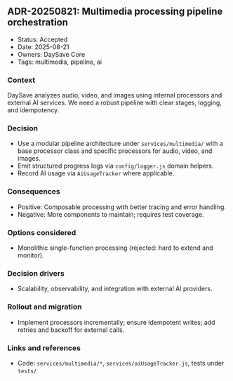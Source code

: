 ## ADR-20250821: Multimedia processing pipeline orchestration

- Status: Accepted
- Date: 2025-08-21
- Owners: DaySave Core
- Tags: multimedia, pipeline, ai

### Context
DaySave analyzes audio, video, and images using internal processors and external AI services. We need a robust pipeline with clear stages, logging, and idempotency.

### Decision
- Use a modular pipeline architecture under `services/multimedia/` with a base processor class and specific processors for audio, video, and images.
- Emit structured progress logs via `config/logger.js` domain helpers.
- Record AI usage via `AiUsageTracker` where applicable.

### Consequences
- Positive: Composable processing with better tracing and error handling.
- Negative: More components to maintain; requires test coverage.

### Options considered
- Monolithic single-function processing (rejected: hard to extend and monitor).

### Decision drivers
- Scalability, observability, and integration with external AI providers.

### Rollout and migration
- Implement processors incrementally; ensure idempotent writes; add retries and backoff for external calls.

### Links and references
- Code: `services/multimedia/*`, `services/aiUsageTracker.js`, tests under `tests/`

